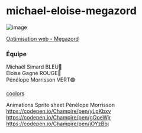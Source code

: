 # michael-eloise-megazord

![image](https://user-images.githubusercontent.com/78884924/151389026-3d871b0e-6c7f-4eca-bce0-bc82472b9860.png)

[Optimisation web - Megazord](https://smnarnold.com/projets/megazord)

### Équipe

Michaël Simard     BLEU🔵 </br>
Éloïse Gagné      ROUGE🔴 </br>
Pénélope Morrisson VERT🟢

[coolors](https://coolors.co/0c1618-004643-faf4d3-d1ac00-f6be9a)

Animations Sprite sheet
Pénélope Morrisson
https://codepen.io/Champire/pen/yLpKbxv
https://codepen.io/Champire/pen/gOoeWjr
https://codepen.io/Champire/pen/jOYzBbj